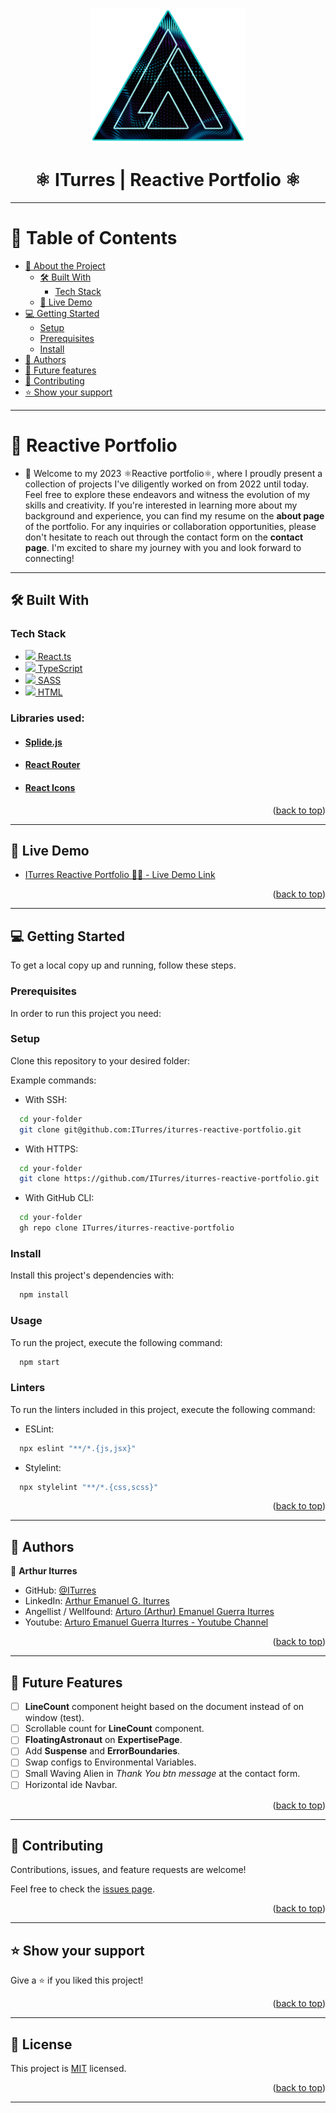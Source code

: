 <a name="readme-top"></a>

<div align="center">
    <img src="/public/reactive-portfolio-favicon.png" alt="arthur logo" width="250"  height="auto" />
    <h1><b>⚛️ ITurres | Reactive Portfolio ⚛️</b></h1>
</div>

---

<!-- * TABLE OF CONTENTS -->

# 📗 Table of Contents

- [📖 About the Project](#about-project)
  - [🛠 Built With](#built-with)
    - [Tech Stack](#tech-stack)
  - [🚀 Live Demo](#live-demo)
- [💻 Getting Started](#getting-started)
  - [Setup](#setup)
  - [Prerequisites](#prerequisites)
  - [Install](#install)
- [👥 Authors](#authors)
- [🔭 Future features](#future-features)
- [🤝 Contributing](#contributing)
- [⭐️ Show your support](#support)

---

<!-- * PROJECT DESCRIPTION -->

# 📖 Reactive Portfolio <a name="about-project"></a>

- 💼 Welcome to my 2023 ⚛️Reactive portfolio⚛️, where I proudly present a collection of projects I've diligently worked on from 2022 until today. Feel free to explore these endeavors and witness the evolution of my skills and creativity. If you're interested in learning more about my background and experience, you can find my resume on the **about page** of the portfolio. For any inquiries or collaboration opportunities, please don't hesitate to reach out through the contact form on the **contact page**. I'm excited to share my journey with you and look forward to connecting!

---

## 🛠 Built With <a name="built-with"></a>

### Tech Stack <a name="tech-stack"></a>

  <ul>
    <li>
      <a href="https://react.dev/">
        <img src="https://skillicons.dev/icons?i=react"/>
        React.ts
      </a>
    </li>
    <li>
      <a href="https://www.typescriptlang.org/">
        <img src="https://skillicons.dev/icons?i=ts"/>
        TypeScript
      </a>
    </li>
    <li>
      <a href="https://sass-lang.com/">
        <img src="https://skillicons.dev/icons?i=scss"/>
        SASS
      </a>
    </li>
    <li>
      <a href="https://developer.mozilla.org/en-US/docs/Web/HTML">
        <img src="https://skillicons.dev/icons?i=html"/>
        HTML
      </a>
    </li>
  </ul>

### Libraries used:

- #### [Splide.js](https://splidejs.com/)
- #### [React Router](https://reactrouter.com/)
- #### [React Icons](https://react-icons.github.io/react-icons/)

<p align="right">(<a href="#readme-top">back to top</a>)</p>

---

<!-- * LIVE DEMO -->

## 🚀 Live Demo <a name="live-demo"></a>

- [ITurres Reactive Portfolio 👨‍🚀 - Live Demo Link](https://iturres.github.io/iturres-reactive-portfolio/)

<p align="right">(<a href="#readme-top">back to top</a>)</p>

---

<!-- * GETTING STARTED -->

## 💻 Getting Started <a name="getting-started"></a>

To get a local copy up and running, follow these steps.

### Prerequisites

In order to run this project you need:

### Setup

Clone this repository to your desired folder:

Example commands:

- With SSH:

```bash
  cd your-folder
  git clone git@github.com:ITurres/iturres-reactive-portfolio.git
```

- With HTTPS:

```bash
  cd your-folder
  git clone https://github.com/ITurres/iturres-reactive-portfolio.git
```

- With GitHub CLI:

```bash
  cd your-folder
  gh repo clone ITurres/iturres-reactive-portfolio
```

### Install

Install this project's dependencies with:

```bash
  npm install
```

### Usage

To run the project, execute the following command:

```bash
  npm start
```

### Linters

To run the linters included in this project, execute the following command:

- ESLint:

```bash
  npx eslint "**/*.{js,jsx}"
```

- Stylelint:

```bash
  npx stylelint "**/*.{css,scss}"
```

<p align="right">(<a href="#readme-top">back to top</a>)</p>

---

<!-- * AUTHORS -->

## 👥 Authors <a name="authors"></a>

👤 **Arthur Iturres**

- GitHub: [@ITurres](https://github.com/ITurres)
- LinkedIn: [Arthur Emanuel G. Iturres](https://www.linkedin.com/in/arturoemanuelguerraiturres/)
- Angellist / Wellfound: [Arturo (Arthur) Emanuel Guerra Iturres](https://wellfound.com/u/arturo-arthur-emanuel-guerra-iturres)
- Youtube: [Arturo Emanuel Guerra Iturres - Youtube Channel](https://www.youtube.com/channel/UC6GFUFHOtBS9mOuI8EJ6q4g)

<p align="right">(<a href="#readme-top">back to top</a>)</p>

---

<!-- * FUTURE FEATURES -->

## 🔭 Future Features <a name="future-features"></a>

- [ ] **LineCount** component height based on the document instead of on window (test).
- [ ] Scrollable count for **LineCount** component.
- [ ] **FloatingAstronaut** on **ExpertisePage**.
- [ ] Add **Suspense** and **ErrorBoundaries**.
- [ ] Swap configs to Environmental Variables.
- [ ] Small Waving Alien in _Thank You btn message_ at the contact form.
- [ ] Horizontal ide Navbar.

<p align="right">(<a href="#readme-top">back to top</a>)</p>

---

<!-- * CONTRIBUTING -->

## 🤝 Contributing <a name="contributing"></a>

Contributions, issues, and feature requests are welcome!

Feel free to check the [issues page](https://github.com/ITurres/iturres-reactive-portfolio/issues).

<p align="right">(<a href="#readme-top">back to top</a>)</p>

---

<!-- * SUPPORT -->

## ⭐️ Show your support <a name="support"></a>

Give a ⭐ if you liked this project!

<p align="right">(<a href="#readme-top">back to top</a>)</p>

---

<!-- * LICENSE -->

## 📝 License <a name="license"></a>

This project is [MIT](./LICENSE) licensed.

<p align="right">(<a href="#readme-top">back to top</a>)</p>

---

